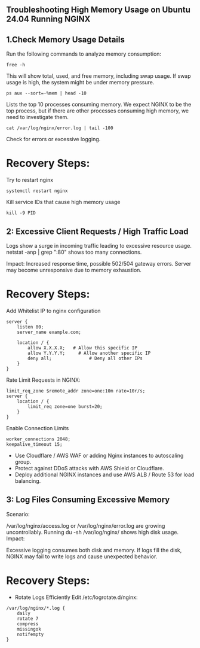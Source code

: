## Troubleshooting High Memory Usage on Ubuntu 24.04 Running NGINX
## 1.Check Memory Usage Details
Run the following commands to analyze memory consumption:
```
free -h
```
This will show total, used, and free memory, including swap usage.
If swap usage is high, the system might be under memory pressure.

```
ps aux --sort=-%mem | head -10
```
Lists the top 10 processes consuming memory.
We expect NGINX to be the top process, but if there are other processes consuming high memory, we need to investigate them.

```
cat /var/log/nginx/error.log | tail -100
```
Check for errors or excessive logging.

# Recovery Steps:
Try to restart nginx
```
systemctl restart nginx
```
Kill service IDs that cause high memory usage
```
kill -9 PID
```

## 2: Excessive Client Requests / High Traffic Load
Logs show a surge in incoming traffic leading to excessive resource usage.
netstat -anp | grep ":80" shows too many connections.

Impact:
Increased response time, possible 502/504 gateway errors.
Server may become unresponsive due to memory exhaustion.

# Recovery Steps:
Add Whitelist IP to nginx configuration
```
server {
    listen 80;
    server_name example.com;

    location / {
        allow X.X.X.X;   # Allow this specific IP
        allow Y.Y.Y.Y;     # Allow another specific IP
        deny all;              # Deny all other IPs
    }
}

```
Rate Limit Requests in NGINX:
```
limit_req_zone $remote_addr zone=one:10m rate=10r/s;
server {
    location / {
        limit_req zone=one burst=20;
    }
}
```
Enable Connection Limits
```
worker_connections 2048;
keepalive_timeout 15;
```

- Use Cloudflare / AWS WAF or adding Nginx instances to autoscaling group.
- Protect against DDoS attacks with AWS Shield or Cloudflare.
- Deploy additional NGINX instances and use AWS ALB / Route 53 for load balancing.

## 3: Log Files Consuming Excessive Memory
Scenario:

/var/log/nginx/access.log or /var/log/nginx/error.log are growing uncontrollably.
Running du -sh /var/log/nginx/ shows high disk usage.
Impact:

Excessive logging consumes both disk and memory.
If logs fill the disk, NGINX may fail to write logs and cause unexpected behavior.

# Recovery Steps:
- Rotate Logs Efficiently
Edit /etc/logrotate.d/nginx:
```
/var/log/nginx/*.log {
    daily
    rotate 7
    compress
    missingok
    notifempty
}
```

